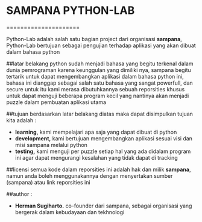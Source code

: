 # SAMPANA PYTHON-LAB
=====================

Python-Lab adalah salah satu bagian project dari organisasi **sampana**, Python-Lab
bertujuan sebagai pengujian terhadap aplikasi yang akan dibuat dalam bahasa python

##latar belakang
python sudah menjadi bahasa yang begitu terkenal dalam dunia pemrograman karena keunggulan yang dimiliki nya,
sampana begitu tertarik untuk dapat mengembangkan aplikasi dalam bahasa python ini,
bahasa ini dianggap sebagai salah satu bahasa yang sangat powerfull, dan secure
untuk itu kami merasa dibutuhkannya sebuah reporsities khusus untuk dapat menguji beberapa program kecil yang nantinya akan menjadi puzzle
dalam pembuatan aplikasi utama

##tujuan
berdasarkan latar belakang diatas maka dapat disimpulkan tujuan kita adalah :
* **learning,** kami mempelajari apa saja yang dapat dibuat di python
* **development,** kami bertujuan mengembangkan aplikasi sesuai visi dan misi sampana melalui python
* **testing,** kami menguji per puzzle setiap hal yang ada didalam program ini agar dapat mengurangi kesalahan yang tidak dapat di tracking

##licensi
semua kode dalam reporsities ini adalah hak dan milik **sampana**, namun anda boleh menggunakannya dengan menyertakan sumber (sampana) atau link reporsities ini

##author :
* **Herman Sugiharto.** co-founder dari sampana, sebagai organisasi yang bergerak dalam kebudayaan dan tekhnologi

